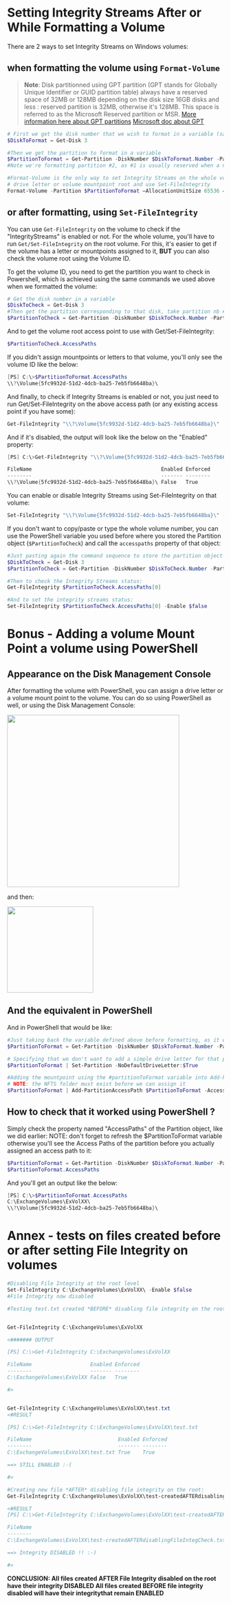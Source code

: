 # Setting Integrity Streams After or While Formatting a Volume

There are 2 ways to set Integrity Streams on Windows volumes:

## when formatting the volume using ```Format-Volume```

> **Note**: Disk partitionned using GPT partition (GPT stands for Globally Unique Identifier or GUID partition table) always have a reserved space of 32MB or 128MB depending on the disk size 16GB disks and less : reserved partition is 32MB, otherwise it's 128MB. This space is referred to as the Microsoft Reserved partition or MSR.
[More information here about GPT partitions](https://www.diskpart.com/articles/gpt-reserved-partition-128mb.html)
[Microsoft doc about GPT](https://docs.microsoft.com/en-us/windows-hardware/manufacture/desktop/windows-and-gpt-faq)

```powershell
# First we get the disk number that we wish to format in a variable (same Disk <number> you see on the Disk Management Console)
$DiskToFormat = Get-Disk 3

#Then we get the partition to format in a variable
$PartitionToFormat = Get-Partition -DiskNumber $DiskToFormat.Number -PartitionNumber 2
#Note we're formatting partition #2, as #1 is usually reserved when a new partition is created in GPT type.

#Format-Volume is the only way to set Integrity Streams on the whole volume. After this you will need to provide a
# drive letter or volume mountpoint root and use Set-FileIntegrity
Format-Volume -Partition $PartitionToFormat –AllocationUnitSize 65536 –FileSystem REFS –NewFileSystemLabel “ExVolXX" –SetIntegrityStreams:$false -confirm:$false
```

## or after formatting, using ```Set-FileIntegrity```

You can use ```Get-FileIntegrity``` on the volume to check if the "IntegrityStreams" is enabled or not. For the whole volume, you'll have to run ```Get/Set-FileIntegrity``` on the root volume.
For this, it's easier to get if the volume has a letter or mountpoints assigned to it, **BUT** you can also check the volume root using the Volume ID.

To get the volume ID, you need to get the partition you want to check in Powershell, which is achieved using the same commands we used above when we formatted the volume:

```powershell
# Get the disk number in a variable
$DiskToCheck = Get-Disk 3
#Then get the partition corresponding to that disk, take partition nb #2 because ReFS uses a reserved space for the first partition
$PartitionToCheck = Get-Partition -DiskNumber $DiskToCheck.Number -PartitionNumber 2
```

And to get the volume root access point to use with Get/Set-FileIntegrity:

```powershell
$PartitionToCheck.AccessPaths
```

If you didn't assign mountpoints or letters to that volume, you'll only see the volume ID like the below:

```powershell
[PS] C:\>$PartitionToFormat.AccessPaths
\\?\Volume{5fc9932d-51d2-4dcb-ba25-7eb5fb6648ba}\
```

And finally, to check if Integrity Streams is enabled or not, you just need to run Get/Set-FileIntegrity on the above access path (or any existing access point if you have some):

```powershell
Get-FileIntegrity "\\?\Volume{5fc9932d-51d2-4dcb-ba25-7eb5fb6648ba}\"
```

And if it's disabled, the output will look like the below on the "Enabled" property:
```powershell
[PS] C:\>Get-FileIntegrity "\\?\Volume{5fc9932d-51d2-4dcb-ba25-7eb5fb6648ba}\"

FileName                                          Enabled Enforced
--------                                          ------- --------
\\?\Volume{5fc9932d-51d2-4dcb-ba25-7eb5fb6648ba}\ False   True    
```

You can enable or disable Integrity Streams using Set-FileIntegrity on that volume:

```powershell
Set-FileIntegrity "\\?\Volume{5fc9932d-51d2-4dcb-ba25-7eb5fb6648ba}\" -Enable $False
```

If you don't want to copy/paste or type the whole volume number, you can use the PowerShell variable you used before where you stored the Partition object (```$PartitionToCheck```) and call the ```accesspaths``` property of that object:

```powershell
#Just pasting again the command sequence to store the partition object in a PowerShell variable:
$DiskToCheck = Get-Disk 3
$PartitionToCheck = Get-Partition -DiskNumber $DiskToCheck.Number -PartitionNumber 2

#Then to check the Integrity Streams status:
Get-FileIntegrity $PartitionToCheck.AccessPaths[0]

#And to set the integrity streams status:
Set-FileIntegrity $PartitionToCheck.AccessPaths[0] -Enable $false
```


# Bonus - Adding a volume Mount Point a volume using PowerShell

## Appearance on the Disk Management Console

After formatting the volume with PowerShell, you can assign a drive letter or a volume mount point to the volume. You can do so using PowerShell as well, or using the Disk Management Console:

<img src=https://user-images.githubusercontent.com/33433229/123560522-b224d780-d770-11eb-80f0-d7f1a4e565d2.png Width = 400>

and then:

<img src=https://user-images.githubusercontent.com/33433229/123560647-9a9a1e80-d771-11eb-8a43-b23ca46afead.png width = 200>


## And the equivalent in PowerShell

And in PowerShell that would be like:

```powershell
#Just taking back the variable defined above before formatting, as it will design the same partition we've been working with 
$PartitionToFormat = Get-Partition -DiskNumber $DiskToFormat.Number -PartitionNumber 2

# Specifying that we don't want to add a simple drive letter for that partition (piping the #PartitionToFormat variable into Set-Partition)
$PartitionToFormat | Set-Partition -NoDefaultDriveLetter:$True

#Adding the mountpoint using the #partitionToFormat variable into Add-PartitionAccessPath
# NOTE: the NFTS folder must exist before we can assign it
$PartitionToFormat | Add-PartitionAccessPath $PartitionToFormat -AccessPath "C:\ExchangeVolumes\ExVolXX"-Passthru
```

## How to check that it worked using PowerShell ?

Simply check the property named "AccessPaths" of the Partition object, like we did earlier:
NOTE: don't forget to refresh the $PartitionToFormat variable otherwise you'll see the Access Paths of the partition before you actually assigned an access path to it:

```powershell
$PartitionToFormat = Get-Partition -DiskNumber $DiskToFormat.Number -PartitionNumber 2
$PartitionToFormat.AccessPaths
```
And you'll get an output like the below:

```powershell
[PS] C:\>$PartitionToFormat.AccessPaths
C:\ExchangeVolumes\ExVolXX\
\\?\Volume{5fc9932d-51d2-4dcb-ba25-7eb5fb6648ba}\
```

# Annex - tests on files created before or after setting File Integrity on volumes

```powershell
#Disabling File Integrity at the root level
Set-FileIntegrity C:\ExchangeVolumes\ExVolXX\ -Enable $false
#File Integrity now disabled

#Testing test.txt created *BEFORE* disabling file integrity on the root:


Get-FileIntegrity C:\ExchangeVolumes\ExVolXX

<####### OUTPUT

[PS] C:\>Get-FileIntegrity C:\ExchangeVolumes\ExVolXX

FileName                   Enabled Enforced
--------                   ------- --------
C:\ExchangeVolumes\ExVolXX False   True  

#>


Get-FileIntegrity C:\ExchangeVolumes\ExVolXX\test.txt
<#RESULT

[PS] C:\>Get-FileIntegrity C:\ExchangeVolumes\ExVolXX\test.txt

FileName                            Enabled Enforced
--------                            ------- --------
C:\ExchangeVolumes\ExVolXX\test.txt True    True

==> STILL ENABLED :-(

#>

#Creating new file *AFTER* disabling file integrity on the root:
Get-FileIntegrity C:\ExchangeVolumes\ExVolXX\test-createdAFTERdisablingFileIntegCheck.txt

<#RESULT
[PS] C:\>Get-FileIntegrity C:\ExchangeVolumes\ExVolXX\test-createdAFTERdisablingFileIntegCheck.txt

FileName                                                                Enabled Enforced
--------                                                                ------- --------
C:\ExchangeVolumes\ExVolXX\test-createdAFTERdisablingFileIntegCheck.txt False   True  

==> Integrity DISABLED !! :-)

#>

```

**CONCLUSION: All files created AFTER File Integrity disabled on the root have their integrity DISABLED
All files created BEFORE file integrity disabled will have their integritythat remain ENABLED**

